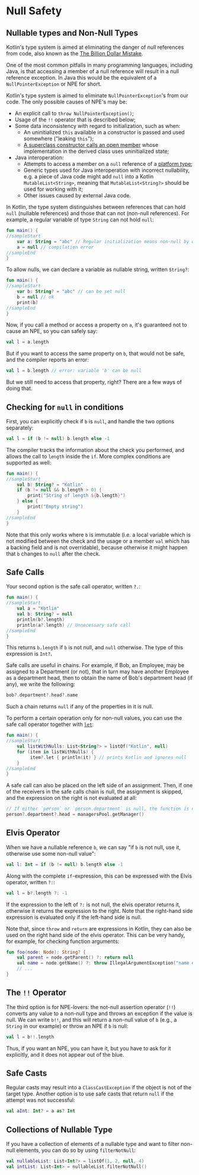 [//]: # (title: Null Safety)

# Null Safety

## Nullable types and Non-Null Types

Kotlin's type system is aimed at eliminating the danger of null references from code, also known as the [The Billion Dollar Mistake](https://en.wikipedia.org/wiki/Tony_Hoare#Apologies_and_retractions).

One of the most common pitfalls in many programming languages, including Java, is that accessing a member of a null reference will result in a null reference exception. In Java this would be the equivalent of a `NullPointerException` or NPE for short.

Kotlin's type system is aimed to eliminate `NullPointerException`'s from our code. The only possible causes of NPE's may be:

* An explicit call to `throw NullPointerException()`;
* Usage of the `!!` operator that is described below;
* Some data inconsistency with regard to initialization, such as when:
  * An uninitialized `this` available in a constructor is passed and used somewhere ("leaking `this`");
  * [A superclass constructor calls an open member](classes.md#derived-class-initialization-order) whose implementation in the derived class uses uninitialized state;
* Java interoperation:
  * Attempts to access a member on a `null` reference of a [platform type](java-interop.md#null-safety-and-platform-types);
  * Generic types used for Java interoperation with incorrect nullability, e.g. a piece of Java code might add `null` into a Kotlin `MutableList<String>`, meaning that `MutableList<String?>` should be used for working with it;
  * Other issues caused by external Java code.

In Kotlin, the type system distinguishes between references that can hold `null` (nullable references) and those that can not (non-null references).
For example, a regular variable of type `String` can not hold `null`:


```kotlin
fun main() {
//sampleStart
    var a: String = "abc" // Regular initialization means non-null by default
    a = null // compilation error
//sampleEnd
}
```


To allow nulls, we can declare a variable as nullable string, written `String?`:


```kotlin
fun main() {
//sampleStart
    var b: String? = "abc" // can be set null
    b = null // ok
    print(b)
//sampleEnd
}
```


Now, if you call a method or access a property on `a`, it's guaranteed not to cause an NPE, so you can safely say:


```kotlin
val l = a.length
```


But if you want to access the same property on `b`, that would not be safe, and the compiler reports an error:


```kotlin
val l = b.length // error: variable 'b' can be null
```


But we still need to access that property, right? There are a few ways of doing that.

## Checking for `null` in conditions

First, you can explicitly check if `b` is `null`, and handle the two options separately:


```kotlin
val l = if (b != null) b.length else -1
```


The compiler tracks the information about the check you performed, and allows the call to `length` inside the `if`.
More complex conditions are supported as well:


```kotlin
fun main() {
//sampleStart
    val b: String? = "Kotlin"
    if (b != null && b.length > 0) {
        print("String of length ${b.length}")
    } else {
        print("Empty string")
    }
//sampleEnd
}

```


Note that this only works where `b` is immutable (i.e. a local variable which is not modified between the check and the
usage or a member `val` which has a backing field and is not overridable), because otherwise it might
happen that `b` changes to `null` after the check.

## Safe Calls

Your second option is the safe call operator, written `?.`:


```kotlin
fun main() {
//sampleStart
    val a = "Kotlin"
    val b: String? = null
    println(b?.length)
    println(a?.length) // Unnecessary safe call
//sampleEnd
}
```


This returns `b.length` if `b` is not null, and `null` otherwise. The type of this expression is `Int?`.

Safe calls are useful in chains. For example, if Bob, an Employee, may be assigned to a Department (or not),
that in turn may have another Employee as a department head, then to obtain the name of Bob's department head (if any), we write the following:


```kotlin
bob?.department?.head?.name
```


Such a chain returns `null` if any of the properties in it is null.

To perform a certain operation only for non-null values, you can use the safe call operator together with [`let`](https://kotlinlang.org/api/latest/jvm/stdlib/kotlin/let.html):


```kotlin
fun main() {
//sampleStart
    val listWithNulls: List<String?> = listOf("Kotlin", null)
    for (item in listWithNulls) {
         item?.let { println(it) } // prints Kotlin and ignores null
    }
//sampleEnd
}
```


A safe call can also be placed on the left side of an assignment. Then, if one of the receivers in the safe calls chain is null, the assignment is skipped, and the expression on the right is not evaluated at all:


```kotlin
// If either `person` or `person.department` is null, the function is not called:
person?.department?.head = managersPool.getManager()
```


## Elvis Operator

When we have a nullable reference `b`, we can say "if `b` is not null, use it, otherwise use some non-null value":


```kotlin
val l: Int = if (b != null) b.length else -1
```


Along with the complete `if`-expression, this can be expressed with the Elvis operator, written `?:`:


```kotlin
val l = b?.length ?: -1
```


If the expression to the left of `?:` is not null, the elvis operator returns it, otherwise it returns the expression to the right.
Note that the right-hand side expression is evaluated only if the left-hand side is null.

Note that, since `throw` and `return` are expressions in Kotlin, they can also be used on
the right hand side of the elvis operator. This can be very handy, for example, for checking function arguments:


```kotlin
fun foo(node: Node): String? {
    val parent = node.getParent() ?: return null
    val name = node.getName() ?: throw IllegalArgumentException("name expected")
    // ...
}
```


## The `!!` Operator

The third option is for NPE-lovers: the not-null assertion operator (`!!`) converts any value to a non-null
type and throws an exception if the value is null. We can write `b!!`, and this will return a non-null value of `b`
(e.g., a `String` in our example) or throw an NPE if `b` is null:


```kotlin
val l = b!!.length
```


Thus, if you want an NPE, you can have it, but you have to ask for it explicitly, and it does not appear out of the blue.

## Safe Casts

Regular casts may result into a `ClassCastException` if the object is not of the target type.
Another option is to use safe casts that return `null` if the attempt was not successful:


```kotlin
val aInt: Int? = a as? Int
```


## Collections of Nullable Type

If you have a collection of elements of a nullable type and want to filter non-null elements, you can do so by using `filterNotNull`:


```kotlin
val nullableList: List<Int?> = listOf(1, 2, null, 4)
val intList: List<Int> = nullableList.filterNotNull()
```

